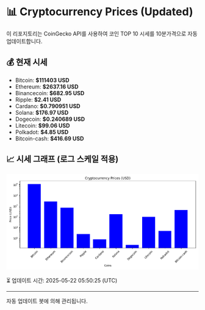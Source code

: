 
# 📊 Cryptocurrency Prices (Updated)

이 리포지토리는 CoinGecko API를 사용하여 코인 TOP 10 시세를 10분가격으로 자동 업데이트합니다.

## 💰 현재 시세
- Bitcoin: **$111403 USD**
- Ethereum: **$2637.16 USD**
- Binancecoin: **$682.95 USD**
- Ripple: **$2.41 USD**
- Cardano: **$0.790951 USD**
- Solana: **$176.97 USD**
- Dogecoin: **$0.240689 USD**
- Litecoin: **$99.06 USD**
- Polkadot: **$4.85 USD**
- Bitcoin-cash: **$416.69 USD**

## 📈 시세 그래프 (로그 스케일 적용)
![Crypto Prices](crypto_prices.png)

⏳ 업데이트 시간: 2025-05-22 05:50:25 (UTC)

---
자동 업데이트 봇에 의해 관리됩니다.
